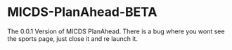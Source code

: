 # MICDS-PlanAhead-BETA
The 0.0.1 Version of MICDS PlanAhead. There is a bug where you wont see the sports page, just close it and re launch it.

